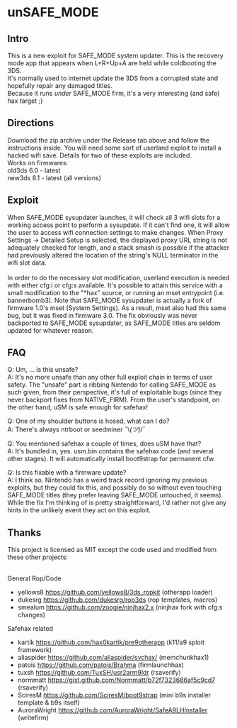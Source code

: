 # unSAFE_MODE

## Intro

This is a new exploit for SAFE_MODE system updater. This is the recovery mode app that appears when L+R+Up+A are held while coldbooting the 3DS.<br>
It's normally used to internet update the 3DS from a corrupted state and hopefully repair any damaged titles.<br>
Because it runs *under* SAFE_MODE firm, it's a very interesting (and safe) hax target ;)<br>

## Directions 

Download the zip archive under the Release tab above and follow the instructions inside. You will need some sort of userland exploit to install a hacked wifi save. Details for two of these exploits are included.<br>
Works on firmwares:<br>
old3ds 6.0 - latest<br>
new3ds 8.1 - latest (all versions)

## Exploit 

When SAFE_MODE sysupdater launches, it will check all 3 wifi slots for a working access point to perform a sysupdate. If it can't find one, it will allow the user to access wifi connection settings to make changes.
When Proxy Settings -> Detailed Setup is selected, the displayed proxy URL string is not adequately checked for length, and a stack smash is possible if the attacker had previously altered the location of the string's NULL terminator in the wifi slot data.<br><br>
In order to do the necessary slot modification, userland execution is needed with either cfg:i or cfg:s available. It's possible to attain this service with a small modification to the "*hax" source, or running an mset entrypoint (i.e. bannerbomb3). Note that SAFE_MODE sysupdater is actually a fork of firmware 1.0's mset (System Settings). As a result, mset also had this same bug, but it was fixed in firmware 3.0. The fix obviously was never backported to SAFE_MODE sysupdater, as SAFE_MODE titles are seldom updated for whatever reason.

## FAQ

Q: Um, ... is this unsafe?<br>
A: It's no more unsafe than any other full exploit chain in terms of user safety. The "unsafe" part is ribbing Nintendo for calling SAFE_MODE as such given, from their perspective, it's full of exploitable bugs (since they never backport fixes from NATIVE_FIRM). From the user's standpoint, on the other hand, uSM is safe enough for safehax!<br>

Q: One of my shoulder buttons is hosed, what can I do?<br>
A: There's always ntrboot or seedminer  ¯\\_(ツ)_/¯<br>

Q: You mentioned safehax a couple of times, does uSM have that?<br>
A: It's bundled in, yes. usm.bin contains the safehax code (and several other stages). It will automatically install boot9strap for permanent cfw.

Q: Is this fixable with a firmware update?<br>
A: I think so. Nintendo has a weird track record ignoring my previous exploits, but they could fix this, and possibly do so without even touching SAFE_MODE titles (they prefer leaving SAFE_MODE untouched, it seems). While the fix I'm thinking of is pretty straightforward, I'd rather not give any hints in the unlikely event they act on this exploit.

## Thanks 
This project is licensed as MIT except the code used and modified from these other projects:<br><br>

General Rop/Code
- yellows8 https://github.com/yellows8/3ds_ropkit (otherapp loader)
- dukesrg https://github.com/dukesrg/rop3ds (rop templates, macros)
- smealum https://github.com/zoogie/ninjhax2.x (ninjhax fork with cfg:s changes)

Safehax related
- kartik https://github.com/hax0kartik/pre9otherapp (k11/a9 sploit framework)
- aliaspider https://github.com/aliaspider/svchax/ (memchunkhax1)
- patois https://github.com/patois/Brahma (firmlaunchhax)
- tuxsh https://github.com/TuxSH/usr2arm9ldr (rsaverify)
- normmatt https://gist.github.com/Normmatt/b72f7323686af5c9cd7 (rsaverify)
- SciresM https://github.com/SciresM/boot9strap (mini b9s installer template & b9s itself)
- AuroraWright https://github.com/AuroraWright/SafeA9LHInstaller (writefirm)
